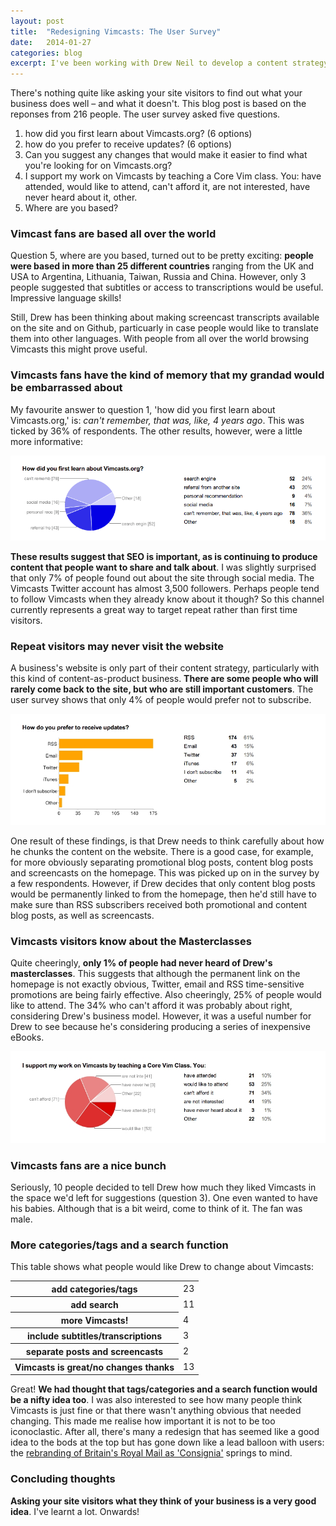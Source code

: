 ```yaml
---
layout: post
title:  "Redesigning Vimcasts: The User Survey"
date:   2014-01-27 
categories: blog
excerpt: I've been working with Drew Neil to develop a content strategy for the popular developers' site, Vimcasts. I've had a few thoughts about what might make the site more user-friendly and more supportive of Drew's current business goals. However, there's nothing quite like asking your site visitors to find out what your content does well – and what it doesn't. Read on to find out what Vimcast fans said about the site.
---
```


<p>There's nothing quite like asking your site visitors to find out what your business does well – and what it doesn't. This blog post is based on the reponses from 216 people. The user survey asked five questions. <p/>

<ol>
	<li>how did you first learn about Vimcasts.org? (6 options)</li>
	<li>how do you prefer to receive updates? (6 options)</li>
	<li>Can you suggest any changes that would make it easier to find what you're looking for on Vimcasts.org?</li>
	<li>I support my work on Vimcasts by teaching a Core Vim class. You: have attended, would like to attend, can't afford it, are not interested, have never heard about it, other.</li>
	<li>Where are you based?</li>
</ol>	

<h3>Vimcast fans are based all over the world</h3>
<p>Question 5, where are you based, turned out to be pretty exciting: <b>people were based in more than 25 different countries</b> ranging from the UK and USA to Argentina, Lithuania, Taiwan, Russia and China. However, only 3 people suggested that subtitles or access to transcriptions would be useful. Impressive language skills!</p> 

<p>Still, Drew has been thinking about making screencast transcripts available on the site and on Github, particuarly in case people would like to translate them into other languages. With people from all over the world browsing Vimcasts this might prove useful.</p>

<h3>Vimcasts fans have the kind of memory that my grandad would be embarrassed about</h3>

<p>My favourite answer to question 1, 'how did you first learn about Vimcasts.org,' is: <i>can't remember, that was, like, 4 years ago</i>. This was ticked by 36% of respondents. The other results, however, were a little more informative:</p>
<img class="Vimcasts_survey_1" src="/images/Vimcasts_survey_1.png" alt="pie-chart showing how users first learnt about Vimcasts">

<p><b>These results suggest that <abbrev title="search-engine optimisation">SEO</abbrev> is important, as is continuing to produce content that people want to share and talk about</b>. I was slightly surprised that only 7% of people found out about the site through social media. The Vimcasts Twitter account has almost 3,500 followers. Perhaps people tend to follow Vimcasts when they already know about it though? So this channel currently represents a great way to target repeat rather than first time visitors.</p> 

<h3>Repeat visitors may never visit the website</h3>

<p>A business's website is only part of their content strategy, particularly with this kind of content-as-product business. <b>There are some people who will rarely come back to the site, but who are still important customers</b>. The user survey shows that only 4% of people would prefer not to subscribe.</p> 
<img class="Vimcasts_survey_2" src="/images/Vimcasts_survey_2.jpg" alt="pie-chart showing how users subscribe to Vimcasts">

<p>One result of these findings, is that Drew needs to think carefully about how he chunks the content on the website. There is a good case, for example, for more obviously separating promotional blog posts, content blog posts and screencasts on the homepage. This was picked up on in the survey by a few respondents. However, if Drew decides that only content blog posts would be permanently linked to from the homepage, then he'd still have to make sure than RSS subscribers received both promotional and content blog posts, as well as screencasts.</p>

<h3>Vimcasts visitors know about the Masterclasses</h3>

<p>Quite cheeringly, <b>only 1% of people had never heard of Drew's masterclasses</b>. This suggests that although the permanent link on the homepage is not exactly obvious, Twitter, email and RSS time-sensitive promotions are being fairly effective. Also cheeringly, 25% of people would like to attend. The 34% who can't afford it was probably about right, considering Drew's business model. However, it was a useful number for Drew to see because he's considering producing a series of inexpensive eBooks.</p> 
<img class="Vimcasts_survey_3" src="/images/Vimcasts_survey_3.jpg" alt="pie-chart showing what users know about the Vimcast masterclasses">


<h3>Vimcasts fans are a nice bunch</h3>

<p>Seriously, 10 people decided to tell Drew how much they liked Vimcasts in the space we'd left for suggestions (question 3). One even wanted to have his babies. Although that is a bit weird, come to think of it. The fan was male.</p>

<h3>More categories/tags and a search function</h3>
<p>This table shows what people would like Drew to change about Vimcasts:</p>

<table>
	<tbody>
		<tr>
			<th>add categories/tags</th>
			<td>23</td>
		</tr>
		<tr>
			<th>add search</th>
			<td>11</td>
		</tr>		
		<tr>	
			<th>more Vimcasts!</th>
			<td>4</td>
		</tr>	
		<tr>	
			<th>include subtitles/transcriptions</th>
			<td>3</td>
		</tr>	
		<tr>	
			<th>separate posts and screencasts</th>
			<td>2</td>
		</tr>	
		<tr>	
			<th>Vimcasts is great/no changes thanks</th>
			<td>13</td>
		</tr>
	</tbody>
</table>	

<p>Great! <b>We had thought that tags/categories and a search function would be a nifty idea too</b>. I was also interested to see how many people think Vimcasts is just fine or that there wasn't anything obvious that needed changing. This made me realise how important it is not to be too iconoclastic. After all, there's many a redesign that has seemed like a good idea to the bods at the top but has gone down like a lead balloon with users: the <a href="http://news.bbc.co.uk/1/hi/business/2002480.stm"> rebranding of Britain's Royal Mail as 'Consignia'</a> springs to mind.</p>

<h3>Concluding thoughts</h3>
<p><b>Asking your site visitors what they think of your business is a very good idea</b>. I've learnt a lot. Onwards!</p>





